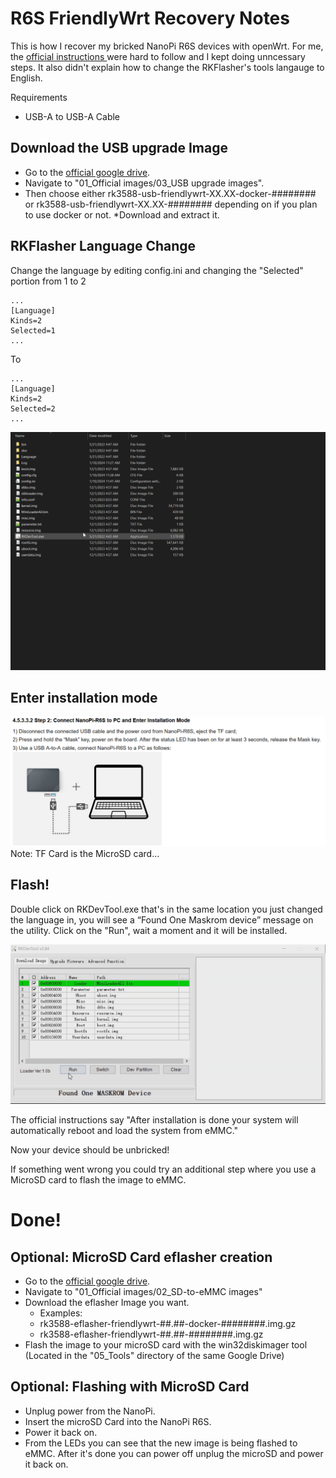 # R6S FriendlyWrt Recovery Notes
This is how I recover my bricked NanoPi R6S devices with openWrt. For me, the [official instructions ](https://wiki.friendlyelec.com/wiki/index.php/NanoPi_R6S#Option_3:_Install_OS_via_USB) were hard to follow and I kept doing unncessary steps. It also didn't explain how to change the RKFlasher's tools langauge to English.

Requirements
* USB-A to USB-A Cable

## Download the USB upgrade Image
* Go to the [official google drive](http://download.friendlyelec.com/NanoPiR6S). 
* Navigate to "01_Official images/03_USB upgrade images". 
* Then choose either rk3588-usb-friendlywrt-XX.XX-docker-######## or rk3588-usb-friendlywrt-XX.XX-######## depending on if you plan to use docker or not. 
*Download and extract it.


## RKFlasher Language Change
Change the language by editing config.ini and changing the "Selected" portion from 1 to 2

```
...
[Language]
Kinds=2
Selected=1
...
```

To
```
...
[Language]
Kinds=2
Selected=2
...
```

![Language change](./RKFlasherLanguageChange.gif)

## Enter installation mode
![Enter Installation Mode](./installationmode.png)
Note: TF Card is the MicroSD card...

## Flash!
Double click on RKDevTool.exe that's in the same location you just changed the language in, you will see a “Found One Maskrom device” message on the utility. Click on the "Run", wait a moment and it will be installed.

![Flash!](./flashing.gif)

The official instructions say "After installation is done your system will automatically reboot and load the system from eMMC."

Now your device should be unbricked!

If something went wrong you could try an additional step where you use a MicroSD card to flash the image to eMMC.

# Done!

## Optional: MicroSD Card eflasher creation
* Go to the [official google drive](http://download.friendlyelec.com/NanoPiR6S). 
* Navigate to "01_Official images/02_SD-to-eMMC images"
* Download the eflasher Image you want.
    * Examples:
    * rk3588-eflasher-friendlywrt-##.##-docker-########.img.gz
    * rk3588-eflasher-friendlywrt-##.##-########.img.gz
* Flash the image to your microSD card with the win32diskimager tool (Located in the "05_Tools" directory of the same Google Drive)

## Optional: Flashing with MicroSD Card
* Unplug power from the NanoPi. 
* Insert the microSD Card into the NanoPi R6S. 
* Power it back on.
* From the LEDs you can see that the new image is being flashed to eMMC. After it's done you can power off unplug the microSD and power it back on.
